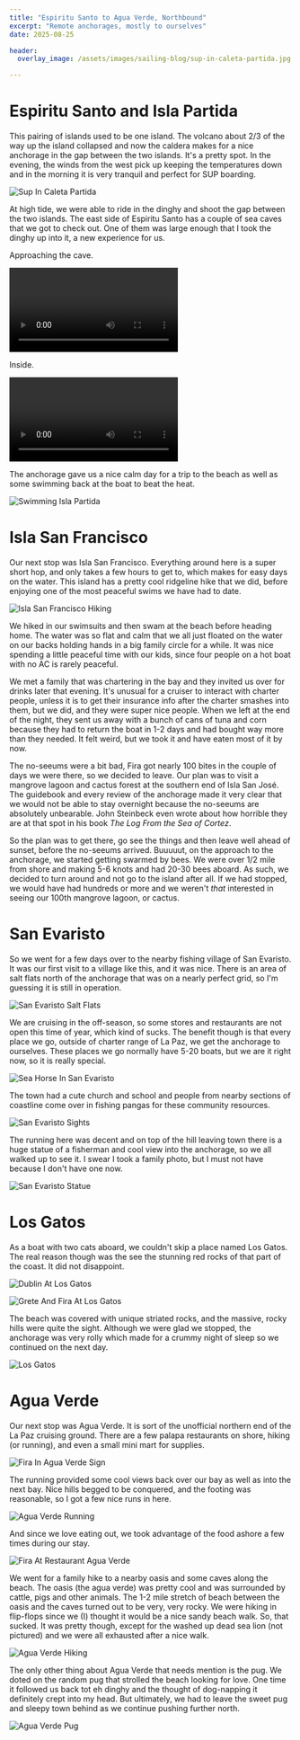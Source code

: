 ```yaml
---
title: "Espiritu Santo to Agua Verde, Northbound"
excerpt: "Remote anchorages, mostly to ourselves"
date: 2025-08-25

header:
  overlay_image: /assets/images/sailing-blog/sup-in-caleta-partida.jpg

---
```


# Espiritu Santo and Isla Partida
This pairing of islands used to be one island.
The volcano about 2/3 of the way up the island collapsed and now the caldera makes for a nice anchorage in the gap between the two islands.
It's a pretty spot.
In the evening, the winds from the west pick up keeping the temperatures down and in the morning it is very tranquil and perfect for SUP boarding.

![Sup In Caleta Partida]({{site.baseurl}}/assets/images/sailing-blog/sup-in-caleta-partida.jpg)

At high tide, we were able to ride in the dinghy and shoot the gap between the two islands.
The east side of Espiritu Santo has a couple of sea caves that we got to check out.
One of them was large enough that I took the dinghy up into it, a new experience for us.

Approaching the cave.

<video style="max-width:100%;" controls>
	<source src="https://res.cloudinary.com/stevenbitner-com/video/upload/v1758135894/20250815_131746_gdghx5.mp4" type="video/mp4" />
	Your browser does not support the video tag.
</video>

Inside.

<video style="max-width:100%;" controls>
	<source src="https://res.cloudinary.com/stevenbitner-com/video/upload/v1758135933/20250815_131902_fnzyph.mp4" type="video/mp4" />
	Your browser does not support the video tag.
</video>


The anchorage gave us a nice calm day for a trip to the beach as well as some swimming back at the boat to beat the heat.

![Swimming Isla Partida]({{site.baseurl}}/assets/images/sailing-blog/swimming-isla-partida.jpg)

# Isla San Francisco
Our next stop was Isla San Francisco.
Everything around here is a super short hop, and only takes a few hours to get to, which makes for easy days on the water.
This island has a pretty cool ridgeline hike that we did, before enjoying one of the most peaceful swims we have had to date.

![Isla San Francisco Hiking]({{site.baseurl}}/assets/images/sailing-blog/isla-san-francisco-hiking.jpg)

We hiked in our swimsuits and then swam at the beach before heading home.
The water was so flat and calm that we all just floated on the water on our backs holding hands in a big family circle for a while.
It was nice spending a little peaceful time with our kids, since four people on a hot boat with no AC is rarely peaceful.

We met a family that was chartering in the bay and they invited us over for drinks later that evening.
It's unusual for a cruiser to interact with charter people, unless it is to get their insurance info after the charter smashes into them, but we did, and they were super nice people.
When we left at the end of the night, they sent us away with a bunch of cans of tuna and corn because they had to return the boat in 1-2 days and had bought way more than they needed.
It felt weird, but we took it and have eaten most of it by now.

The no-seeums were a bit bad, Fira got nearly 100 bites in the couple of days we were there, so we decided to leave.
Our plan was to visit a mangrove lagoon and cactus forest at the southern end of Isla San José.
The guidebook and every review of the anchorage made it very clear that we would not be able to stay overnight because the no-seeums are absolutely unbearable.
John Steinbeck even wrote about how horrible they are at that spot in his book _The Log From the Sea of Cortez_.

So the plan was to get there, go see the things and then leave well ahead of sunset, before the no-seeums arrived.
Buuuuut, on the approach to the anchorage, we started getting swarmed by bees.
We were over 1/2 mile from shore and making 5-6 knots and had 20-30 bees aboard.
As such, we decided to turn around and not go to the island after all.
If we had stopped, we would have had hundreds or more and we weren't _that_ interested in seeing our 100th mangrove lagoon, or cactus.

# San Evaristo
So we went for a few days over to the nearby fishing village of San Evaristo.
It was our first visit to a village like this, and it was nice.
There is an area of salt flats north of the anchorage that was on a nearly perfect grid, so I'm guessing it is still in operation.

![San Evaristo Salt Flats]({{site.baseurl}}/assets/images/sailing-blog/san-evaristo-salt-flats.jpg)

We are cruising in the off-season, so some stores and restaurants are not open this time of year, which kind of sucks.
The benefit though is that every place we go, outside of charter range of La Paz, we get the anchorage to ourselves.
These places we go normally have 5-20 boats, but we are it right now, so it is really special.

![Sea Horse In San Evaristo]({{site.baseurl}}/assets/images/sailing-blog/sea-horse-in-san-evaristo.jpg)

The town had a cute church and school and people from nearby sections of coastline come over in fishing pangas for these community resources.

![San Evaristo Sights]({{site.baseurl}}/assets/images/sailing-blog/san-evaristo-sights.jpg)

The running here was decent and on top of the hill leaving town there is a huge statue of a fisherman and cool view into the anchorage, so we all walked up to see it.
I swear I took a family photo, but I must not have because I don't have one now.

![San Evaristo Statue]({{site.baseurl}}/assets/images/sailing-blog/san-evaristo-statue.jpg)

# Los Gatos
As a boat with two cats aboard, we couldn't skip a place named Los Gatos.
The real reason though was the see the stunning red rocks of that part of the coast.
It did not disappoint.

![Dublin At Los Gatos]({{site.baseurl}}/assets/images/sailing-blog/dublin-at-los-gatos.jpg)

![Grete And Fira At Los Gatos]({{site.baseurl}}/assets/images/sailing-blog/grete-and-fira-at-los-gatos.jpg)

The beach was covered with unique striated rocks, and the massive, rocky hills were quite the sight.
Although we were glad we stopped, the anchorage was very rolly which made for a crummy night of sleep so we continued on the next day.

![Los Gatos]({{site.baseurl}}/assets/images/sailing-blog/los-gatos.jpg)

# Agua Verde
Our next stop was Agua Verde.
It is sort of the unofficial northern end of the La Paz cruising ground.
There are a few palapa restaurants on shore, hiking (or running), and even a small mini mart for supplies.

![Fira In Agua Verde Sign]({{site.baseurl}}/assets/images/sailing-blog/fira-in-agua-verde-sign.jpg)

The running provided some cool views back over our bay as well as into the next bay.
Nice hills begged to be conquered, and the footing was reasonable, so I got a few nice runs in here.

![Agua Verde Running]({{site.baseurl}}/assets/images/sailing-blog/agua-verde-running.jpg)

And since we love eating out, we took advantage of the food ashore a few times during our stay.

![Fira At Restaurant Agua Verde]({{site.baseurl}}/assets/images/sailing-blog/fira-at-restaurant-agua-verde.jpg)

We went for a family hike to a nearby oasis and some caves along the beach.
The oasis (the agua verde) was pretty cool and was surrounded by cattle, pigs and other animals.
The 1-2 mile stretch of beach between the oasis and the caves turned out to be very, very rocky.
We were hiking in flip-flops since we (I) thought it would be a nice sandy beach walk.
So, that sucked.
It was pretty though, except for the washed up dead sea lion (not pictured) and we were all exhausted after a nice walk.

![Agua Verde Hiking]({{site.baseurl}}/assets/images/sailing-blog/agua-verde-hiking.jpg)

The only other thing about Agua Verde that needs mention is the pug.
We doted on the random pug that strolled the beach looking for love.
One time it followed us back tot eh dinghy and the thought of dog-napping it definitely crept into my head.
But ultimately, we had to leave the sweet pug and sleepy town behind as we continue pushing further north.

![Agua Verde Pug]({{site.baseurl}}/assets/images/sailing-blog/agua-verde-pug.jpg)

